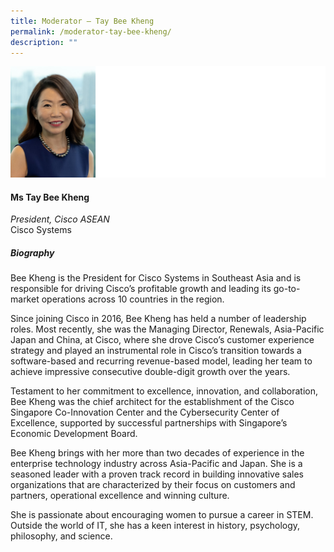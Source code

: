 ```yaml
---
title: Moderator – Tay Bee Kheng
permalink: /moderator-tay-bee-kheng/
description: ""
---
```

![](/images/Speakers/Tay%20Bee%20Kheng.jpg)

#### **Ms Tay Bee Kheng**

*President, Cisco ASEAN*  
Cisco Systems 

##### **Biography**
Bee Kheng is the President for Cisco Systems in Southeast Asia and is responsible for driving Cisco’s profitable growth and leading its go-to-market operations across 10 countries in the region.

Since joining Cisco in 2016, Bee Kheng has held a number of leadership roles. Most recently, she was the Managing Director, Renewals, Asia-Pacific Japan and China, at Cisco, where she drove Cisco’s customer experience strategy and played an instrumental role in Cisco’s transition towards a software-based and recurring revenue-based model, leading her team to achieve impressive consecutive double-digit growth over the years.

Testament to her commitment to excellence, innovation, and collaboration, Bee Kheng was the chief architect for the establishment of the Cisco Singapore Co-Innovation Center and the Cybersecurity Center of Excellence, supported by successful partnerships with Singapore’s Economic Development Board.

Bee Kheng brings with her more than two decades of experience in the enterprise technology industry across Asia-Pacific and Japan. She is a seasoned leader with a proven track record in building innovative sales organizations that are characterized by their focus on customers and partners, operational excellence and winning culture. 

She is passionate about encouraging women to pursue a career in STEM. Outside the world of IT, she has a keen interest in history, psychology, philosophy, and science.